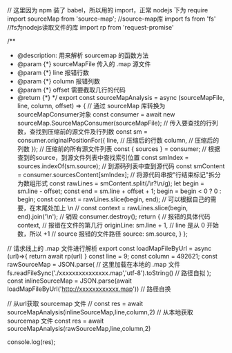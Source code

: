 // 这里因为 npm 装了 babel，所以用的 import，正常 nodejs 下为 require
import sourceMap from 'source-map';    //source-map库
import fs from 'fs'                    //fs为nodejs读取文件的库
import rp from 'request-promise'

/**
 * @description:  用来解析 sourcemap 的函数方法
 * @param {*} sourceMapFile 传入的 .map 源文件
 * @param {*} line  报错行数
 * @param {*} column  报错列数
 * @param {*} offset  需要截取几行的代码
 * @return {*}
 */
export const sourceMapAnalysis = async (sourceMapFile, line, column, offset) => {
// 通过 sourceMap 库转换为sourceMapConsumer对象
  const consumer = await new sourceMap.SourceMapConsumer(sourceMapFile);
  // 传入要查找的行列数，查找到压缩前的源文件及行列数
  const sm = consumer.originalPositionFor({
    line, // 压缩后的行数
    column, // 压缩后的列数
  });
  // 压缩前的所有源文件列表
  const { sources } = consumer;
  // 根据查到的source，到源文件列表中查找索引位置
  const smIndex = sources.indexOf(sm.source);
  // 到源码列表中查到源代码
  const smContent = consumer.sourcesContent[smIndex];
  // 将源代码串按"行结束标记"拆分为数组形式
  const rawLines = smContent.split(/\r?\n/g);
  let begin = sm.line - offset;
  const end = sm.line + offset + 1;
  begin = begin < 0 ? 0 : begin;
  const context = rawLines.slice(begin, end);
  // 可以根据自己的需要，在末尾处加上 \n
  // const context = rawLines.slice(begin, end).join('\n');
  // 销毁
  consumer.destroy();
  return {
    // 报错的具体代码
    context,
    // 报错在文件的第几行
    originLine: sm.line + 1, // line 是从 0 开始数，所以 +1
    // source 报错的文件路径
    source: sm.source,
  }
};

// 请求线上的 .map 文件进行解析
export const loadMapFileByUrl = async (url)=>{
  return await rp(url)
}
const line = 9;
const column = 492621;
const rawSourceMap = JSON.parse(
  // 这里加载在本地的 .map 文件
  fs.readFileSync('./xxxxxxxxxxxxxxx.map','utf-8').toString()    // 路径自拟
);
const inlineSourceMap = JSON.parse(await loadMapFileByUrl('http://xxxxxxxxxxxx.map')) // 路径自换

// 从url获取 sourcemap 文件
// const res = await sourceMapAnalysis(inlineSourceMap,line,column,2)
// 从本地获取 sourcemap 文件
const res = await sourceMapAnalysis(rawSourceMap,line,column,2)

console.log(res);
